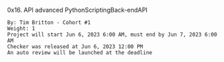 0x16. API advanced
PythonScriptingBack-endAPI

    By: Tim Britton - Cohort #1
    Weight: 1
    Project will start Jun 6, 2023 6:00 AM, must end by Jun 7, 2023 6:00 AM
    Checker was released at Jun 6, 2023 12:00 PM
    An auto review will be launched at the deadline